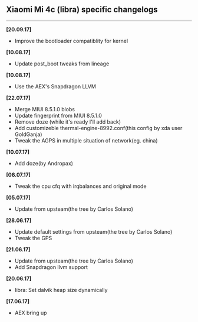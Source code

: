 ## Xiaomi Mi 4c (libra) specific changelogs
---
**[20.09.17]**
- Improve the bootloader compatiblity for kernel

**[10.08.17]**
- Update post_boot tweaks from lineage

**[10.08.17]**
- Use the AEX's Snapdragon LLVM

**[22.07.17]**
- Merge MIUI 8.5.1.0 blobs
- Update fingerprint from MIUI 8.5.1.0
- Remove doze (while it's ready I'll add back)
- Add customizeble thermal-engine-8992.conf(this config by xda user GoldGanja)
- Tweak the AGPS in multiple situation of network(eg. china)

**[10.07.17]**
- Add doze(by Andropax)

**[06.07.17]**
- Tweak the cpu cfq with irqbalances and original mode

**[05.07.17]**
- Update from upsteam(the tree by Carlos Solano)

**[28.06.17]**

 - Update default settings from upsteam(the tree by Carlos Solano)
 - Tweak the GPS
 
**[21.06.17]**

 - Update from upsteam(the tree by Carlos Solano)
 - Add Snapdragon llvm support

**[20.06.17]**

- libra: Set dalvik heap size dynamically

**[17.06.17]**

- AEX bring up
